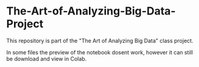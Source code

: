 # The-Art-of-Analyzing-Big-Data-Project
This repository is part of the "The Art of Analyzing Big Data" class project.


In some files the preview of the notebook dosent work, however it can still be download and view in Colab.
